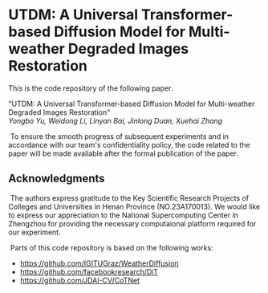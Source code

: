 # UTDM: A Universal Transformer-based  Diffusion Model for Multi-weather Degraded Images Restoration

This is the code repository of the following paper.

"UTDM: A Universal Transformer-based  Diffusion Model for Multi-weather Degraded Images Restoration"\
<em>Yongbo Yu, Weidong Li, Linyan Bai, Jinlong Duan, Xuehai Zhang</em>

​	To ensure the smooth progress of subsequent experiments and in  accordance with our team's confidentiality policy, the code related to  the paper will be made available after the formal publication of the paper.
## Acknowledgments

​	The authors express gratitude to the Key Scientific Research Projects of Colleges and Universities in Henan Province (NO.23A170013). We would like to express our appreciation to the National Supercomputing Center in Zhengzhou for providing the necessary computaional platform required for our experiment.

​	Parts of this code repository is based on the following works:
* https://github.com/IGITUGraz/WeatherDiffusion
* https://github.com/facebookresearch/DiT
* https://github.com/JDAI-CV/CoTNet

